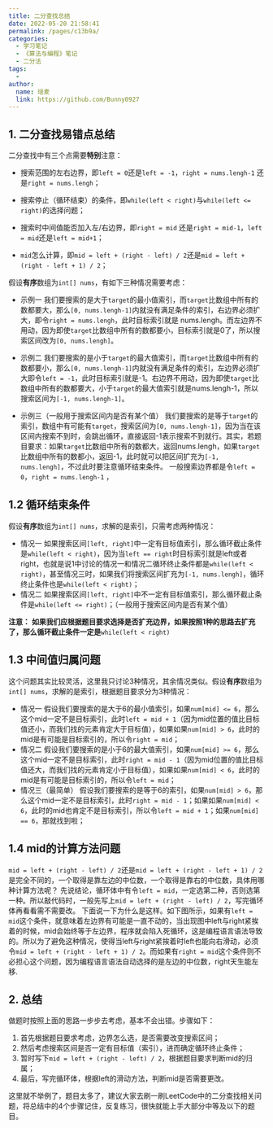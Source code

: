 ```yaml
---
title: 二分查找总结
date: 2022-05-20 21:58:41
permalink: /pages/c13b9a/
categories:
  - 学习笔记
  - 《算法与编程》笔记
  - 二分法
tags:
  -
author:
  name: 瑶麦
  link: https://github.com/Bunny0927
---
```

1\. 二分查找易错点总结
-----------------------------------------------------------------------------------------------------------------------------------------------------------------------------------------------------------------------------------------------------------------------------------------------------------------------------------------------------

二分查找中有三个点需要**特别**注意：

* 搜索范围的左右边界，即`left = 0`还是`left = -1`，`right = nums.lengh-1` 还是`right = nums.lengh`；

* 搜索停止（循环结束）的条件，即`while(left < right)`与`while(left <= right)`的选择问题；

* 搜索时中间值能否加入左/右边界，即`right = mid` 还是`right = mid-1`，`left = mid`还是`left = mid+1`；

* `mid`怎么计算，即`mid = left + (right - left) / 2`还是`mid = left + (right - left + 1) / 2`；



假设**有序**数组为`int[] nums`，有如下三种情况需要考虑：

*   示例一
    我们要搜索的是大于`target`的最小值索引，而`target`比数组中所有的数都要大，那么`[0, nums.lengh-1]`内就没有满足条件的索引，右边界必须扩大，即令`right = nums.lengh`，此时目标索引就是 nums.lengh。而左边界不用动，因为即使`target`比数组中所有的数都要小，目标索引就是0了，所以搜索区间改为`[0, nums.lengh]`。

*   示例二
    我们要搜索的是小于`target`的最大值索引，而`target`比数组中所有的数都要小，那么`[0, nums.lengh-1]`内就没有满足条件的索引，左边界必须扩大即令`left = -1`，此时目标索引就是-1。右边界不用动，因为即使`target`比数组中所有的数都要大，小于`target`的最大值索引就是nums.lengh-1，所以搜索区间为`[-1, nums.lengh-1]`。

*   示例三（一般用于搜索区间内是否有某个值）
    我们要搜索的是等于`target`的索引，数组中有可能有`target`，搜索区间为`[0, nums.lengh-1]`，因为当在该区间内搜索不到时，会跳出循环，直接返回-1表示搜索不到就行。其实，若题目要求：如果`target`比数组中所有的数都大，返回nums.lengh，如果`target`比数组中所有的数都小，返回-1，此时就可以把区间扩充为`[-1, nums.lengh]`，不过此时要注意循环结束条件。
    一般搜索边界都是令`left = 0`，`right = nums.lengh-1` ，


1.2 循环结束条件
--------------------------------------------------------------------------------------------------------------------------------------------------------------------------------------------------------------------------------------------------------------------------------------------------------------------------------------------------

假设**有序**数组为`int[] nums`，求解的是索引，只需考虑两种情况：

*   情况一
    如果搜索区间`[left, right]`中一定有目标值索引，那么循环截止条件是`while(left < right)`，因为当`left == right`时目标索引就是left或者right，也就是说1中讨论的情况一和情况二循环终止条件都是`while(left < right)`，甚至情况三时，如果我们将搜索区间扩充为`[-1, nums.lengh]`，循环终止条件也是`while(left < right)`；
*   情况二
    如果搜索区间`[left, right]`中不一定有目标值索引，那么循环截止条件是`while(left <= right)`；（一般用于搜索区间内是否有某个值）

**注意：**
**如果我们应根据题目要求选择是否扩充边界，如果按照1种的思路去扩充了，那么循环截止条件一定是**`while(left < right)`

1.3 中间值归属问题
---------------------------------------------------------------------------------------------------------------------------------------------------------------------------------------------------------------------------------------------------------------------------------------------------------------------------------------------------

这个问题其实比较灵活，这里我只讨论3种情况，其余情况类似。假设**有序**数组为`int[] nums`，求解的是索引，根据题目要求分为3种情况：

*   情况一
    假设我们要搜索的是大于6的最小值索引，如果`num[mid] <= 6`，那么这个mid一定不是目标索引，此时`left = mid + 1`（因为mid位置的值比目标值还小，而我们找的元素肯定大于目标值），如果如果`num[mid] > 6`，此时的mid是有可能是目标索引的，所以令`right = mid`；
*   情况二
    假设我们要搜索的是小于6的最大值索引，如果`num[mid] >= 6`，那么这个mid一定不是目标索引，此时`right = mid - 1`（因为mid位置的值比目标值还大，而我们找的元素肯定小于目标值），如果如果`num[mid] < 6`，此时的mid是有可能是目标索引的，所以令`left = mid`；
*   情况三（最简单）
    假设我们要搜索的是等于6的索引，如果`num[mid] > 6`，那么这个mid一定不是目标索引，此时`right = mid - 1`；如果如果`num[mid] < 6`，此时的mid也肯定不是目标索引，所以令`left = mid + 1`；如果`num[mid] == 6`，那就找到啦；

1.4 mid的计算方法问题
------------------------------------------------------------------------------------------------------------------------------------------------------------------------------------------------------------------------------------------------------------------------------------------------------------------------------------------------------

`mid = left + (right - left) / 2`还是`mid = left + (right - left + 1) / 2`是完全不同的，一个取得是靠左边的中位数，一个取得是靠右的中位数，具体用哪种计算方法呢？
先说结论，循环体中有令`left = mid`，一定选第二种，否则选第一种。所以敲代码时，一般先写上`mid = left + (right - left) / 2`，写完循环体再看看需不需要改。
下面说一下为什么是这样。如下图所示，如果有`left = mid`这个条件，就意味着左边界有可能是一直不动的，当出现图中left与right紧挨着的时候，mid会始终等于左边界，程序就会陷入死循环，这是编程语言语法导致的。所以为了避免这种情况，使得当left与right紧挨着时left也能向右滑动，必须令`mid = left + (right - left + 1) / 2`。而如果有`right = mid`这个条件则不必担心这个问题，因为编程语言语法自动选择的是左边的中位数，right天生能左移.

2\. 总结
----------------------------------------------------------------------------------------------------------------------------------------------------------------------------------------------------------------------------------------------------------------------------------------------------------------------------------------------

做题时按照上面的思路一步步去考虑，基本不会出错。步骤如下：

1.  首先根据题目要求考虑，边界怎么选，是否需要改变搜索区间；
2.  然后考虑搜索区间是否一定有目标值（索引），进而确定循环终止条件；
3.  暂时写下`mid = left + (right - left) / 2`，根据题目要求判断mid的归属；
4.  最后，写完循环体，根据left的滑动方法，判断mid是否需要更改。

这里就不举例了，题目太多了，建议大家去刷一刷LeetCode中的二分查找相关问题，将总结中的4个步骤记住，反复练习，很快就能上手大部分中等及以下的题目。

